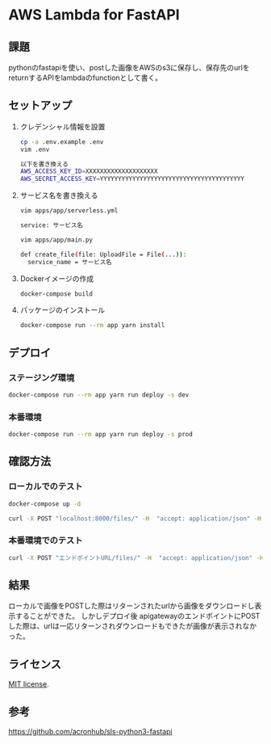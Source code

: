 # AWS Lambda for FastAPI

## 課題

pythonのfastapiを使い、postした画像をAWSのs3に保存し、保存先のurlをreturnするAPIをlambdaのfunctionとして書く。


## セットアップ

1. クレデンシャル情報を設置

    ```bash
    cp -a .env.example .env
    vim .env

    以下を書き換える
    AWS_ACCESS_KEY_ID=XXXXXXXXXXXXXXXXXXXX
    AWS_SECRET_ACCESS_KEY=YYYYYYYYYYYYYYYYYYYYYYYYYYYYYYYYYYYYYYYY
    ```
2. サービス名を書き換える

    ```bash
    vim apps/app/serverless.yml 

    service: サービス名
    ```

    ```bash
    vim apps/app/main.py
    
    def create_file(file: UploadFile = File(...)):
      service_name = サービス名 
    ```

3. Dockerイメージの作成

    ```bash
    docker-compose build
    ```

4. パッケージのインストール

    ```bash
    docker-compose run --rm app yarn install
    ```

## デプロイ

### ステージング環境

```bash
docker-compose run --rm app yarn run deploy -s dev
```

### 本番環境

```bash
docker-compose run --rm app yarn run deploy -s prod
```

## 確認方法

### ローカルでのテスト

```bash
docker-compose up -d
```

```bash
curl -X POST "localhost:8000/files/" -H  "accept: application/json" -H  "Content-Type: multipart/form-data" -F "file=@img1.jpg;type=image/jpeg"
```

### 本番環境でのテスト
```bash
curl -X POST "エンドポイントURL/files/" -H  "accept: application/json" -H  "Content-Type: multipart/form-data" -F "file=@img1.jpg;type=image/jpeg"
```

## 結果
ローカルで画像をPOSTした際はリターンされたurlから画像をダウンロードし表示することができた。
しかしデプロイ後 apigatewayのエンドポイントにPOSTした際は、urlは一応リターンされダウンロードもできたが画像が表示されなかった。

## ライセンス

[MIT license](https://en.wikipedia.org/wiki/MIT_License).

## 参考

https://github.com/acronhub/sls-python3-fastapi
